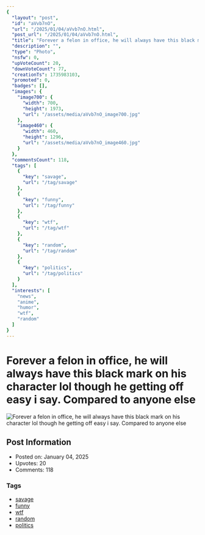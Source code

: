 ```yaml
---
{
  "layout": "post",
  "id": "aVvb7nO",
  "url": "/2025/01/04/aVvb7nO.html",
  "post_url": "/2025/01/04/aVvb7nO.html",
  "title": "Forever a felon in office, he will always have this black mark on his character lol though he getting off easy i say. Compared to anyone else",
  "description": "",
  "type": "Photo",
  "nsfw": 0,
  "upVoteCount": 20,
  "downVoteCount": 77,
  "creationTs": 1735983103,
  "promoted": 0,
  "badges": [],
  "images": {
    "image700": {
      "width": 700,
      "height": 1973,
      "url": "/assets/media/aVvb7nO_image700.jpg"
    },
    "image460": {
      "width": 460,
      "height": 1296,
      "url": "/assets/media/aVvb7nO_image460.jpg"
    }
  },
  "commentsCount": 118,
  "tags": [
    {
      "key": "savage",
      "url": "/tag/savage"
    },
    {
      "key": "funny",
      "url": "/tag/funny"
    },
    {
      "key": "wtf",
      "url": "/tag/wtf"
    },
    {
      "key": "random",
      "url": "/tag/random"
    },
    {
      "key": "politics",
      "url": "/tag/politics"
    }
  ],
  "interests": [
    "news",
    "anime",
    "humor",
    "wtf",
    "random"
  ]
}
---
```


# Forever a felon in office, he will always have this black mark on his character lol though he getting off easy i say. Compared to anyone else

![Forever a felon in office, he will always have this black mark on his character lol though he getting off easy i say. Compared to anyone else](/assets/media/aVvb7nO_image700.jpg)

## Post Information

- Posted on: January 04, 2025
- Upvotes: 20
- Comments: 118

### Tags

- [savage](/tag/savage)
- [funny](/tag/funny)
- [wtf](/tag/wtf)
- [random](/tag/random)
- [politics](/tag/politics)
